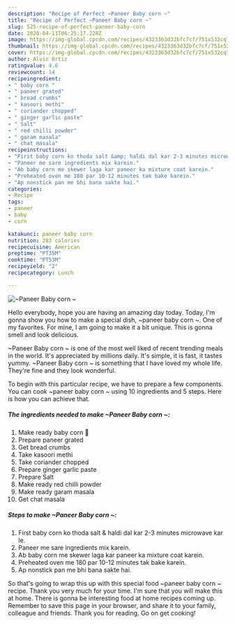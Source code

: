 ```yaml
---
description: "Recipe of Perfect ~Paneer Baby corn ~"
title: "Recipe of Perfect ~Paneer Baby corn ~"
slug: 525-recipe-of-perfect-paneer-baby-corn
date: 2020-04-11T06:25:17.228Z
image: https://img-global.cpcdn.com/recipes/4323363d32bfc7cf/751x532cq70/paneer-baby-corn-recipe-main-photo.jpg
thumbnail: https://img-global.cpcdn.com/recipes/4323363d32bfc7cf/751x532cq70/paneer-baby-corn-recipe-main-photo.jpg
cover: https://img-global.cpcdn.com/recipes/4323363d32bfc7cf/751x532cq70/paneer-baby-corn-recipe-main-photo.jpg
author: Alvin Ortiz
ratingvalue: 4.6
reviewcount: 14
recipeingredient:
- " baby corn "
- " paneer grated"
- " bread crumbs"
- " kasoori methi"
- " coriander chopped"
- " ginger garlic paste"
- " Salt"
- " red chilli powder"
- " garam masala"
- " chat masala"
recipeinstructions:
- "First baby corn ko thoda salt &amp; haldi dal kar 2-3 minutes microwave kar le."
- "Paneer me sare ingredients mix karein."
- "Ab baby corn me skewer laga kar paneer ka mixture coat karein."
- "Preheated oven me 180 par 10-12 minutes tak bake karein."
- "Ap nonstick pan me bhi bana sakte hai."
categories:
- Recipe
tags:
- paneer
- baby
- corn

katakunci: paneer baby corn 
nutrition: 283 calories
recipecuisine: American
preptime: "PT35M"
cooktime: "PT53M"
recipeyield: "2"
recipecategory: Lunch

---
```



![~Paneer Baby corn ~](https://img-global.cpcdn.com/recipes/4323363d32bfc7cf/751x532cq70/paneer-baby-corn-recipe-main-photo.jpg)

Hello everybody, hope you are having an amazing day today. Today, I'm gonna show you how to make a special dish, ~paneer baby corn ~. One of my favorites. For mine, I am going to make it a bit unique. This is gonna smell and look delicious.

~Paneer Baby corn ~ is one of the most well liked of recent trending meals in the world. It's appreciated by millions daily. It's simple, it is fast, it tastes yummy. ~Paneer Baby corn ~ is something that I have loved my whole life. They're fine and they look wonderful.




To begin with this particular recipe, we have to prepare a few components. You can cook ~paneer baby corn ~ using 10 ingredients and 5 steps. Here is how you can achieve that.

<!--inarticleads1-->

##### The ingredients needed to make ~Paneer Baby corn ~:

1. Make ready  baby corn 🌽
1. Prepare  paneer grated
1. Get  bread crumbs
1. Take  kasoori methi
1. Take  coriander chopped
1. Prepare  ginger garlic paste
1. Prepare  Salt
1. Make ready  red chilli powder
1. Make ready  garam masala
1. Get  chat masala




<!--inarticleads2-->

##### Steps to make ~Paneer Baby corn ~:

1. First baby corn ko thoda salt &amp; haldi dal kar 2-3 minutes microwave kar le.
1. Paneer me sare ingredients mix karein.
1. Ab baby corn me skewer laga kar paneer ka mixture coat karein.
1. Preheated oven me 180 par 10-12 minutes tak bake karein.
1. Ap nonstick pan me bhi bana sakte hai.




So that's going to wrap this up with this special food ~paneer baby corn ~ recipe. Thank you very much for your time. I'm sure that you will make this at home. There is gonna be interesting food at home recipes coming up. Remember to save this page in your browser, and share it to your family, colleague and friends. Thank you for reading. Go on get cooking!
